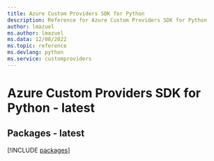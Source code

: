 ```yaml
---
title: Azure Custom Providers SDK for Python
description: Reference for Azure Custom Providers SDK for Python
author: lmazuel
ms.author: lmazuel
ms.data: 12/08/2022
ms.topic: reference
ms.devlang: python
ms.service: customproviders
---
```

# Azure Custom Providers SDK for Python - latest
## Packages - latest
[!INCLUDE [packages](custom-providers-index.md)]